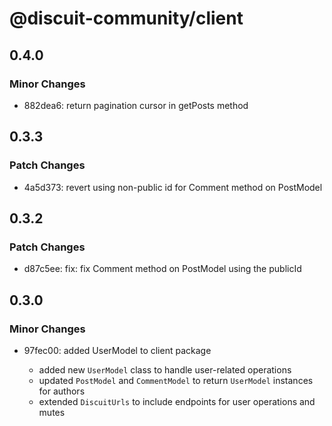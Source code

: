 # @discuit-community/client

## 0.4.0

### Minor Changes

- 882dea6: return pagination cursor in getPosts method

## 0.3.3

### Patch Changes

- 4a5d373: revert using non-public id for Comment method on PostModel

## 0.3.2

### Patch Changes

- d87c5ee: fix: fix Comment method on PostModel using the publicId

## 0.3.0

### Minor Changes

- 97fec00: added UserModel to client package

  - added new `UserModel` class to handle user-related operations
  - updated `PostModel` and `CommentModel` to return `UserModel` instances for
    authors
  - extended `DiscuitUrls` to include endpoints for user operations and mutes
